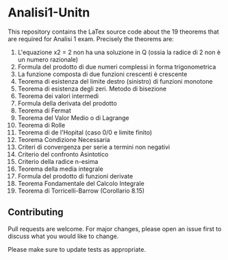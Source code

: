 # Analisi1-Unitn
This repository contains the LaTex source code about the 19 theorems that are required for Analisi 1 exam.
Precisely the theorems are:
1. L'equazione x2 = 2 non ha una soluzione in Q (ossia la radice di 2 non è un numero
razionale)
2. Formula del prodotto di due numeri complessi in forma trigonometrica
3. La funzione composta di due funzioni crescenti è crescente
4. Teorema di esistenza del limite destro (sinistro) di funzioni monotone
5. Teorema di esistenza degli zeri. Metodo di bisezione
6. Teorema dei valori intermedi
7. Formula della derivata del prodotto
8. Teorema di Fermat
9. Teorema del Valor Medio o di Lagrange
10. Teorema di Rolle
11. Teorema di de l'Hopital (caso 0/0 e limite finito)
12. Teorema Condizione Necessaria
13. Criteri di convergenza per serie a termini non negativi
14. Criterio del confronto Asintotico
15. Criterio della radice n-esima
16. Teorema della media integrale
17. Formula del prodotto di funzioni derivate
18. Teorema Fondamentale del Calcolo Integrale
19. Teorema di Torricelli-Barrow (Corollario 8.15)

## Contributing
Pull requests are welcome. For major changes, please open an issue first to discuss what you would like to change.

Please make sure to update tests as appropriate.
